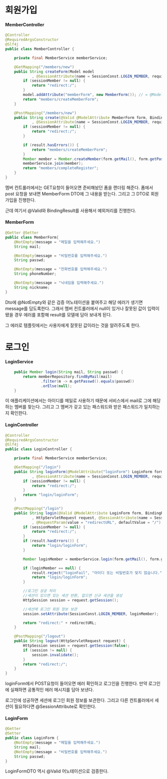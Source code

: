 
# 회원가입
#### MemberController

```java
@Controller
@RequiredArgsConstructor
@Slf4j
public class MemberController {

    private final MemberService memberService;

    @GetMapping("/members/new")
    public String createForm(Model model
            , @SessionAttribute(name = SessionConst.LOGIN_MEMBER, required = false) Member sessionMember) {
        if (sessionMember != null) {
            return "redirect:/";
        }
        model.addAttribute("memberForm", new MemberForm()); // = @ModelAttribute
        return "members/createMemberForm";
    }

    @PostMapping("/members/new")
    public String create(@Valid @ModelAttribute MemberForm form, BindingResult result
            , @SessionAttribute(name = SessionConst.LOGIN_MEMBER, required = false) Member sessionMember) {
        if (sessionMember != null) {
            return "redirect:/";
        }

        if (result.hasErrors()) {
            return "members/createMemberForm";
        }
        Member member = Member.createMember(form.getMail(), form.getPasswd(), form.getMail(), form.getNickname());
        memberService.join(member);
        return "members/completeRegister";
    }
}

```

멤버 컨트롤러에서는 GET요청이 들어오면 준비해놨던 폼을 랜더링 해준다.
폼에서 post 요청을 보내면 MemberForm DTO에 그 내용을 받는다.
그리고 그 DTO로 회원가입을 진행한다.

근데 여기서 @Valid와 BindingResult를 사용해서 예외처리를 진행한다.

#### MemberForm

```java
@Getter @Setter
public class MemberForm{
    @NotEmpty(message = "메일을 입력해주세요.")
    String mail;

    @NotEmpty(message = "비밀번호를 입력해주세요.")
    String passwd;

    @NotEmpty(message = "전화번호를 입력해주세요.")
    String phoneNumber;

    @NotEmpty(message = "닉네임을 입력해주세요.")
    String nickname;
}

```
Dto에 @NotEmpty와 같은 검증 어노테이션을 붙여주고 해당 에러가 생기면 message를 담도록한다.
그래서 멤버 컨트롤러에서 null이 있거나 잘못된 값이 입력이 됐을 경우 에러를 포함해 result를 모델에 담아 보내게 된다.

그 에러로 템플릿에서는 사용자에게 잘못된 값이라는 것을 알려주도록 한다.

# 로그인
#### LoginService
```java
    public Member login(String mail, String passwd) {
        return memberRepository.findByMail(mail)
                .filter(m -> m.getPasswd().equals(passwd))
                .orElse(null);
    }
```

이 애플리케이션에서는 아이디를 메일로 사용하기 때문에 서비스에서 mail로 그에 해당하는 멤버를 찾는다.
그리고 그 멤버가 갖고 있는 패스워드와 받은 패스워드가 일치하는지 확인한다.

#### LoginController

```java
@Controller
@RequiredArgsConstructor
@Slf4j
public class LoginController {

    private final MemberService memberService;

    @GetMapping("/login")
    public String loginForm(@ModelAttribute("loginForm") LoginForm form
            , @SessionAttribute(name = SessionConst.LOGIN_MEMBER, required = false) Member sessionMember) {
        if (sessionMember != null) {
            return "redirect:/";
        }
        return "login/loginForm";
    }

    @PostMapping("/login")
    public String login(@Valid @ModelAttribute LoginForm form, BindingResult result
            , HttpServletRequest request, @SessionAttribute(name = SessionConst.LOGIN_MEMBER, required = false) Member sessionMember
            , @RequestParam(value = "redirectURL", defaultValue = "/") String redirectURL) {
        if (sessionMember != null) {
            return "redirect:/";
        }
        if (result.hasErrors()) {
            return "login/loginForm";
        }

        Member loginMember = memberService.login(form.getMail(), form.getPasswd());

        if (loginMember == null) {
            result.reject("loginFail", "아이디 또는 비밀번호가 맞지 않습니다.");
            return "login/loginForm";
        }

        //로그인 성공 처리
        //세션이 있으면 있는 세션 반환, 없으면 신규 세션을 생성
        HttpSession session = request.getSession();

        //세션에 로그인 회원 정보 보관
        session.setAttribute(SessionConst.LOGIN_MEMBER, loginMember);

        return "redirect:" + redirectURL;
    }

    @PostMapping("/logout")
    public String logout(HttpServletRequest request) {
        HttpSession session = request.getSession(false);
        if (session != null) {
            session.invalidate();
        }
        return "redirect:/";
    }
}

```
loginForm에서 POST요청이 들어오면 에러 확인하고 로그인을 진행한다. 만약 로그인에 실패하면 공통적인 에러 메시지를 담아 보낸다.

로그인에 성공하면 세션에 로그인 회원 정보를 보관한다.
그리고 다른 컨트롤러에서 세션이 필요하다면 @SessionAttribute로 확인한다.

#### LoginForm
```java
@Getter
@Setter
public class LoginForm {
    @NotEmpty(message = "메일을 입력해주세요.")
    String mail;
    @NotEmpty(message = "비밀번호를 입력해주세요.")
    String passwd;
}

```

LoginFormDTO 역시 @Valid 어노테이션으로 검증한다.



